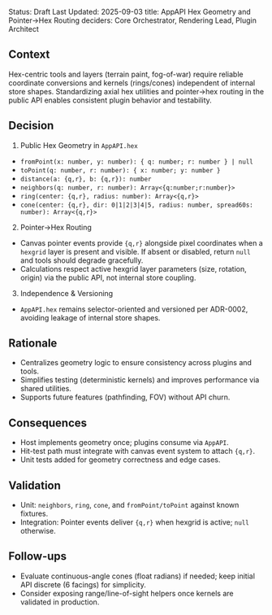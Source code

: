 Status: Draft
Last Updated: 2025-09-03
title: AppAPI Hex Geometry and Pointer→Hex Routing
deciders: Core Orchestrator, Rendering Lead, Plugin Architect

## Context

Hex-centric tools and layers (terrain paint, fog-of-war) require reliable coordinate conversions and kernels (rings/cones) independent of internal store shapes. Standardizing axial hex utilities and pointer→hex routing in the public API enables consistent plugin behavior and testability.

## Decision

1) Public Hex Geometry in `AppAPI.hex`
- `fromPoint(x: number, y: number): { q: number; r: number } | null`
- `toPoint(q: number, r: number): { x: number; y: number }`
- `distance(a: {q,r}, b: {q,r}): number`
- `neighbors(q: number, r: number): Array<{q:number;r:number}>`
- `ring(center: {q,r}, radius: number): Array<{q,r}>`
- `cone(center: {q,r}, dir: 0|1|2|3|4|5, radius: number, spread60s: number): Array<{q,r}>`

2) Pointer→Hex Routing
- Canvas pointer events provide `{q,r}` alongside pixel coordinates when a `hexgrid` layer is present and visible. If absent or disabled, return `null` and tools should degrade gracefully.
- Calculations respect active hexgrid layer parameters (size, rotation, origin) via the public API, not internal store coupling.

3) Independence & Versioning
- `AppAPI.hex` remains selector-oriented and versioned per ADR-0002, avoiding leakage of internal store shapes.

## Rationale

- Centralizes geometry logic to ensure consistency across plugins and tools.
- Simplifies testing (deterministic kernels) and improves performance via shared utilities.
- Supports future features (pathfinding, FOV) without API churn.

## Consequences

- Host implements geometry once; plugins consume via `AppAPI`.
- Hit-test path must integrate with canvas event system to attach `{q,r}`.
- Unit tests added for geometry correctness and edge cases.

## Validation

- Unit: `neighbors`, `ring`, `cone`, and `fromPoint/toPoint` against known fixtures.
- Integration: Pointer events deliver `{q,r}` when hexgrid is active; `null` otherwise.

## Follow-ups

- Evaluate continuous-angle cones (float radians) if needed; keep initial API discrete (6 facings) for simplicity.
- Consider exposing range/line-of-sight helpers once kernels are validated in production.

